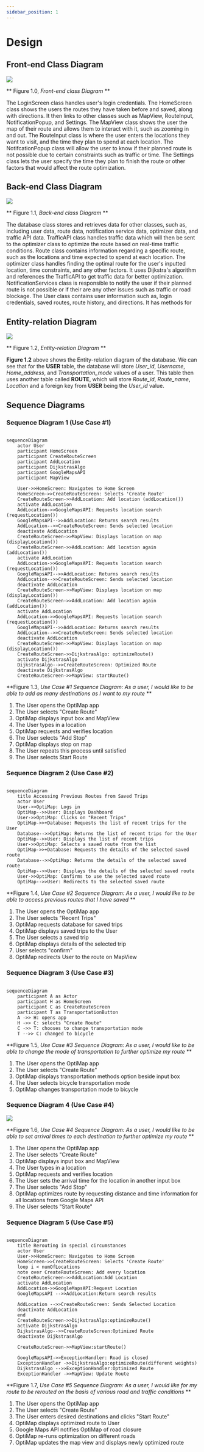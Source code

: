 ```yaml
---
sidebar_position: 1
---
```

# Design

## Front-end Class Diagram
[![](https://mermaid.ink/img/pako:eNqVU01Lw0AQ_SthT4rtH8hBECsqVJFGPEgu6-40HZqdCZvZSin976ZNpbEmaTOXXeY95s3nRhm2oGJlcl2WE9SZ1y6lqLK9J5pyhpQYD0DRpgZ2duOBLPir6zhaMdojMF5osjkk4cuhdML31ZPBX3ibUlP4iR0M151ADgLdujmaZa_siy4-EL6HaH4yu-6EvM56BWccBJ6pCDJE887aKRstyNTJmYHjFZylvaO7ZB6vLDjHOtYbF6E4m-5JgAREkLJySJmPunyYV6oIZNZtSZ7WwVSK10hS9pbU3Orx-LaxbDXeWL4dfFiKVuw4v1b4X9taWb-9USPlwDuNtjrJfZ9SJQtwkKq4-lrtl6lKaVvxdBBO1mRULD7ASIXCaoHDBdfO7Q8q0TQX?type=png)](https://mermaid.live/edit#pako:eNqVU01Lw0AQ_SthT4rtH8hBECsqVJFGPEgu6-40HZqdCZvZSin976ZNpbEmaTOXXeY95s3nRhm2oGJlcl2WE9SZ1y6lqLK9J5pyhpQYD0DRpgZ2duOBLPir6zhaMdojMF5osjkk4cuhdML31ZPBX3ibUlP4iR0M151ADgLdujmaZa_siy4-EL6HaH4yu-6EvM56BWccBJ6pCDJE887aKRstyNTJmYHjFZylvaO7ZB6vLDjHOtYbF6E4m-5JgAREkLJySJmPunyYV6oIZNZtSZ7WwVSK10hS9pbU3Orx-LaxbDXeWL4dfFiKVuw4v1b4X9taWb-9USPlwDuNtjrJfZ9SJQtwkKq4-lrtl6lKaVvxdBBO1mRULD7ASIXCaoHDBdfO7Q8q0TQX)

** Figure 1.0, *Front-end class Diagram* **

The LoginScreen class handles user's login credentials. The HomeScreen class shows the users the routes they have taken before and saved, along with directions. It then links to other classes such as MapView, RouteInput, NotificationPopup, and Settings. The MapView class shows the user the map of their route and allows them to interact with it, such as zooming in and out. The RouteInput class is where the user enters the locations they want to visit, and the time they plan to spend at each location. The NotifcationPopup class will allow the user to know if their planned route is not possible due to certain constraints such as traffic or time. The Settings class lets the user specify the time they plan to finish the route or other factors that would affect the route optimization. 

## Back-end Class Diagram

[![](https://mermaid.ink/img/pako:eNp9VE1PwzAM_StRTiDoH9gBaQwhkPgSjFsvJvFGWJtMrjs0pv13kqxN163bpaqfnfeeXTcbqZxGOZJZluWWDRc4EregFhlaLSYFVJW4MzAnKHMba1TAEvRZIYksuxHvrmbMrRCvSzal-TsPTwlmM6PGb4_HuRfHxueAjbMfSCujIsEAHMuDg5C_A4YvqM6AyUsPPSHXq0kGjzL9RuJsorjYhFiIrPaBhRKbcOkLfh3pJqRg6cFU7GjdVhCujKv9iAlVMFU1iQpWqGMPLaIPSnbPq8LNjb247CJ_JoWKEBgjTcIC8x6yDY-unZhJ_RRuN6rWgx8MjvmpQXs-QOsWT1Jz5GnvxKBktxCb1OrPomKCPdWJN-ERY7n14vgb6R6Un2Z_IjNjdeSE4nSf3adMqryDwhfv8YUuutQg29C6NrRXNuTWYU0Gj6YFS80f6od9wU7aI4RMBld74FZeyxKpBKP97x2pcukH5FdRjvyrBlrkMrehDmp2H2ur5IipxmtZL70kNj95C6I2XvZ5d13EW2P7Dx0xZEI?type=png)](https://mermaid.live/edit#pako:eNp9VE1PwzAM_StRTiDoH9gBaQwhkPgSjFsvJvFGWJtMrjs0pv13kqxN163bpaqfnfeeXTcbqZxGOZJZluWWDRc4EregFhlaLSYFVJW4MzAnKHMba1TAEvRZIYksuxHvrmbMrRCvSzal-TsPTwlmM6PGb4_HuRfHxueAjbMfSCujIsEAHMuDg5C_A4YvqM6AyUsPPSHXq0kGjzL9RuJsorjYhFiIrPaBhRKbcOkLfh3pJqRg6cFU7GjdVhCujKv9iAlVMFU1iQpWqGMPLaIPSnbPq8LNjb247CJ_JoWKEBgjTcIC8x6yDY-unZhJ_RRuN6rWgx8MjvmpQXs-QOsWT1Jz5GnvxKBktxCb1OrPomKCPdWJN-ERY7n14vgb6R6Un2Z_IjNjdeSE4nSf3adMqryDwhfv8YUuutQg29C6NrRXNuTWYU0Gj6YFS80f6od9wU7aI4RMBld74FZeyxKpBKP97x2pcukH5FdRjvyrBlrkMrehDmp2H2ur5IipxmtZL70kNj95C6I2XvZ5d13EW2P7Dx0xZEI)

** Figure 1.1, *Back-end class Diagram* **

The database class stores and retrieves data for other classes, such as, including user data, route data, notification service data, optimizer data, and traffic API data. TrafficAPI class handles traffic data which will then be sent to the optimizer class to optimize the route based on real-time traffic conditions.  Route class contains information regarding a specific route, such as the locations and time expected to spend at each location. The optimizer class handles finding the optimal route for the user's inputted location, time constraints, and any other factors. It uses Dijkstra's algorithm and references the TrafficAPI to get traffic data for better optimization. NotificationServices class is responsible to notify the user if their planned route is not possible or if their are any other issues such as traffic or road blockage. The User class contains user information such as, login credentials, saved routes, route history, and directions. It has methods for

## Entity-relation Diagram

![](/img/ER.png)

** Figure 1.2, *Entity-relation Diagram* **

**Figure 1.2** above shows the Entity-relation diagram of the database. We can see that for the **USER** table, the database will store *User_id*, *Username*, *Home_address*, and *Transportation_mode* values of a user. This table then uses another table called **ROUTE**, which will store *Route_id*, *Route_name*, *Location* and a foreign key from **USER** being the *User_id* value.

## Sequence Diagrams
### Sequence Diagram 1 (Use Case #1)

```mermaid

sequenceDiagram
    actor User
    participant HomeScreen
    participant CreateRouteScreen
    participant AddLocation
    participant DijkstrasAlgo
    participant GoogleMapsAPI
    participant MapView

    User->>HomeScreen: Navigates to Home Screen
    HomeScreen->>CreateRouteScreen: Selects 'Create Route'
    CreateRouteScreen->>AddLocation: Add location (addLocation())
    activate AddLocation
    AddLocation->>GoogleMapsAPI: Requests location search (requestLocation())
    GoogleMapsAPI-->>AddLocation: Returns search results
    AddLocation-->>CreateRouteScreen: Sends selected location
    deactivate AddLocation
    CreateRouteScreen->>MapView: Displays location on map (displayLocation())
    CreateRouteScreen->>AddLocation: Add location again (addLocation())
    activate AddLocation
    AddLocation->>GoogleMapsAPI: Requests location search (requestLocation())
    GoogleMapsAPI-->>AddLocation: Returns search results
    AddLocation-->>CreateRouteScreen: Sends selected location
    deactivate AddLocation
    CreateRouteScreen->>MapView: Displays location on map (displayLocation())
    CreateRouteScreen->>AddLocation: Add location again (addLocation())
    activate AddLocation
    AddLocation->>GoogleMapsAPI: Requests location search (requestLocation())
    GoogleMapsAPI-->>AddLocation: Returns search results
    AddLocation-->>CreateRouteScreen: Sends selected location
    deactivate AddLocation
    CreateRouteScreen->>MapView: Displays location on map (displayLocation())
    CreateRouteScreen->>DijkstrasAlgo: optimizeRoute()
    activate DijkstrasAlgo
    DijkstrasAlgo-->>CreateRouteScreen: Optimized Route
    deactivate DijkstrasAlgo
    CreateRouteScreen->>MapView: startRoute()
```
**Figure 1.3, *Use Case #1 Sequence Diagram: As a user, I would like to be able to add as many destinations as I want to my route* **

1. The User opens the OptiMap app
2. The User selects "Create Route"
3. OptiMap displays input box and MapView
4. The User types in a location 
5. OptiMap requests and verifies location
6. The User selects "Add Stop"
7. OptiMap displays stop on map
8. The User repeats this process until satisfied
9. The User selects Start Route

### Sequence Diagram 2 (Use Case #2)

```mermaid

sequenceDiagram
    title Accessing Previous Routes from Saved Trips
    actor User
    User->>OptiMap: Logs in
    OptiMap-->>User: Displays Dashboard
    User->>OptiMap: Clicks on "Recent Trips"
    OptiMap->>+Database: Requests the list of recent trips for the User
    Database-->>OptiMap: Returns the list of recent trips for the User
    OptiMap-->>User: Displays the list of recent trips
    User->>OptiMap: Selects a saved route from the list
    OptiMap->>+Database: Requests the details of the selected saved route
    Database-->>OptiMap: Returns the details of the selected saved route
    OptiMap-->>User: Displays the details of the selected saved route
    User->>OptiMap: Confirms to use the selected saved route
    OptiMap-->>User: Redirects to the selected saved route

```
**Figure 1.4, *Use Case #2 Sequence Diagram: As a user, I would like to be able to access previous routes that I have saved* **

1. The User opens the OptiMap app
2. The User selects "Recent Trips"
3. OptiMap requests database for saved trips
4. OptiMap displays saved trips to the User
5. The User selects a saved trip
6. OptiMap displays details of the selected trip
7. User selects "confirm"
8. OptiMap redirects User to the route on MapView

### Sequence Diagram 3 (Use Case #3)

```mermaid

sequenceDiagram
    participant A as Actor
    participant H as HomeScreen
    participant C as CreateRouteScreen
    participant T as TransportationButton
    A ->> H: opens app
    H ->> C: selects "Create Route"
    C ->> T: chooses to change transportation mode
    T -->> C: changed to bicycle
```
**Figure 1.5, *Use Case #3 Sequence Diagram: As a user, I would like to be able to change the mode of transportation to further optimize my route* **

1. The User opens the OptiMap app
2. The User selects "Create Route"
3. OptiMap displays transportation methods option beside input box
4. The User selects bicycle transportation mode
5. OptiMap changes transportation mode to bicycle
### Sequence Diagram 4 (Use Case #4)

![](/img/setArrival.png)

**Figure 1.6, *Use Case #4 Sequence Diagram: As a user, I would like to be able to set arrival times to each destination to further optimize my route* **

1. The User opens the OptiMap app
2. The User selects "Create Route"
3. OptiMap displays input box and MapView
4. The User types in a location 
5. OptiMap requests and verifies location
6. The User sets the arrival time for the location in another input box
7. The User selects "Add Stop"
7. OptiMap optimizes route by requesting distance and time information for all locations from Google Maps API
8. The User selects "Start Route"

### Sequence Diagram 5 (Use Case #5)
```mermaid

sequenceDiagram
    title Rerouting in special circumstances
    actor User
    User->>HomeScreen: Navigates to Home Screen
    HomeScreen->>CreateRouteScreen: Selects 'Create Route'
    loop i < numOfLocations
    note over CreateRouteScreen: Add every location
    CreateRouteScreen->>AddLocation:Add Location
    activate AddLocation
    AddLocation->>GoogleMapsAPI:Request Location
    GoogleMapsAPI -->>AddLocation:Return search results

    AddLocation -->>CreateRouteScreen: Sends Selected Location
    deactivate AddLocation
    end 
    CreateRouteScreen->>DijkstrasAlgo:optimizeRoute()
    activate DijkstrasAlgo
    DijkstrasAlgo-->>CreateRouteScreen:Optimized Route
    deactivate DijkstrasAlgo

    CreateRouteScreen->>MapView:startRoute()

    GoogleMapsAPI->>ExceptionHandler: Road is closed 
    ExceptionHandler ->>DijkstrasAlgo:optimizeRoute(different weights)
    DijkstrasAlgo -->>ExceptionHandler:Optimized Route
    ExceptionHandler ->>MapView: Update Route
```
**Figure 1.7, *Use Case #5 Sequence Diagram: As a user, I would like for my route to be rerouted on the basis of various road and traffic conditions* **

1. The User opens the OptiMap app
2. The User selects "Create Route"
3. The User enters desired destinations and clicks "Start Route"
4. OptiMap displays optimized route to User
5. Google Maps API notifies OptiMap of road closure
6. OptiMap re-runs optimization on different roads 
7. OptiMap updates the map view and displays newly optimized route